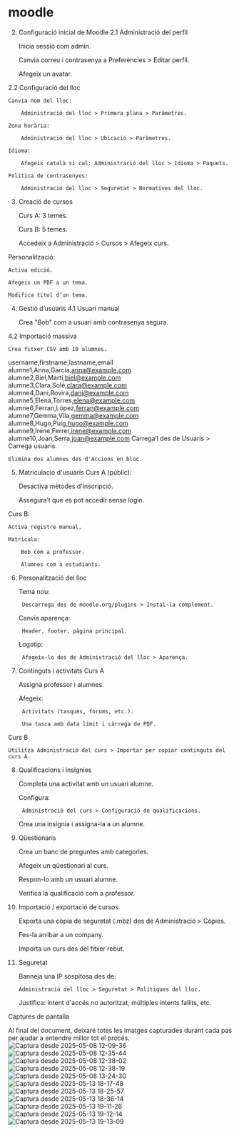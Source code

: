 # moodle
2. Configuració inicial de Moodle
2.1 Administració del perfil

    Inicia sessió com admin.

    Canvia correu i contrasenya a Preferències > Editar perfil.

    Afegeix un avatar.

2.2 Configuració del lloc

    Canvia nom del lloc:

        Administració del lloc > Primera plana > Paràmetres.

    Zona horària:

        Administració del lloc > Ubicació > Paràmetres.

    Idioma:

        Afegeix català si cal: Administració del lloc > Idioma > Paquets.

    Política de contrasenyes:

        Administració del lloc > Seguretat > Normatives del lloc.

3. Creació de cursos

    Curs A: 3 temes.

    Curs B: 5 temes.

    Accedeix a Administració > Cursos > Afegeix curs.

Personalització:

    Activa edició.

    Afegeix un PDF a un tema.

    Modifica títol d’un tema.

4. Gestió d’usuaris
4.1 Usuari manual

    Crea "Bob" com a usuari amb contrasenya segura.

4.2 Importació massiva

    Crea fitxer CSV amb 10 alumnes. 

username,firstname,lastname,email
alumne1,Anna,García,anna@example.com
alumne2,Biel,Martí,biel@example.com
alumne3,Clara,Solé,clara@example.com
alumne4,Dani,Rovira,dani@example.com
alumne5,Elena,Torres,elena@example.com
alumne6,Ferran,López,ferran@example.com
alumne7,Gemma,Vila,gemma@example.com
alumne8,Hugo,Puig,hugo@example.com
alumne9,Irene,Ferrer,irene@example.com
alumne10,Joan,Serra,joan@example.com
    Carrega’l des de Usuaris > Carrega usuaris.

    Elimina dos alumnes des d'Accions en bloc.

5. Matriculació d'usuaris
Curs A (públic):

    Desactiva mètodes d'inscripció.

    Assegura’t que es pot accedir sense login.

Curs B:

    Activa registre manual.

    Matricula:

        Bob com a professor.

        Alumnes com a estudiants.

6. Personalització del lloc

    Tema nou:

        Descarrega des de moodle.org/plugins > Instal·la complement.

    Canvia aparença:

        Header, footer, pàgina principal.

    Logotip:

        Afegeix-lo des de Administració del lloc > Aparença.

7. Continguts i activitats
Curs A

    Assigna professor i alumnes.

    Afegeix:

        Activitats (tasques, fòrums, etc.).

        Una tasca amb data límit i càrrega de PDF.

Curs B

    Utilitza Administració del curs > Importar per copiar continguts del curs A.

8. Qualificacions i insígnies

    Completa una activitat amb un usuari alumne.

    Configura:

        Administració del curs > Configuració de qualificacions.

    Crea una insígnia i assigna-la a un alumne.

9. Qüestionaris

    Crea un banc de preguntes amb categories.

    Afegeix un qüestionari al curs.

    Respon-lo amb un usuari alumne.

    Verifica la qualificació com a professor.

10. Importació / exportació de cursos

    Exporta una còpia de seguretat (.mbz) des de Administració > Còpies.

    Fes-la arribar a un company.

    Importa un curs des del fitxer rebut.

11. Seguretat

    Banneja una IP sospitosa des de:

        Administració del lloc > Seguretat > Polítiques del lloc.

    Justifica: intent d'accés no autoritzat, múltiples intents fallits, etc.

Captures de pantalla

Al final del document, deixaré totes les imatges capturades durant cada pas per ajudar a entendre millor tot el procés.
![Captura desde 2025-05-08 12-09-36](https://github.com/user-attachments/assets/fe701224-1537-418e-8720-3a6e52be03dd)
![Captura desde 2025-05-08 12-35-44](https://github.com/user-attachments/assets/ec1fee6b-a0bd-46d0-8bc8-2e904f009a42)
![Captura desde 2025-05-08 12-38-02](https://github.com/user-attachments/assets/d20eabb4-9819-4060-ae22-ddfe077bed3d)
![Captura desde 2025-05-08 12-38-19](https://github.com/user-attachments/assets/0a7709bf-ebe8-4d6b-a219-5388e1dec01a)
![Captura desde 2025-05-08 13-24-30](https://github.com/user-attachments/assets/2dfd88ba-c521-4185-a1fc-5ad210a4f281)
![Captura desde 2025-05-13 18-17-48](https://github.com/user-attachments/assets/b9de27a7-b5ff-4d15-822b-2056fd89efb8)
![Captura desde 2025-05-13 18-25-57](https://github.com/user-attachments/assets/993b0056-409e-41dd-9a32-8d174e5cefe7)
![Captura desde 2025-05-13 18-36-14](https://github.com/user-attachments/assets/469441a4-44ff-426f-b267-e7d2d2a29ee4)
![Captura desde 2025-05-13 19-11-26](https://github.com/user-attachments/assets/85c670ac-3253-4e43-80c3-bc3fae8b9efd)
![Captura desde 2025-05-13 19-12-14](https://github.com/user-attachments/assets/bef40417-389c-420f-9938-05d531ac71e9)
![Captura desde 2025-05-13 19-13-09](https://github.com/user-attachments/assets/fd24dcfd-7d88-4170-9131-f5655fe32bc7)
